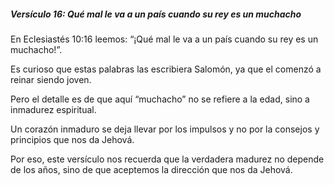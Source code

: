 ##### Versículo 16:  Qué mal le va a un país cuando su rey es un muchacho

En Eclesiastés 10:16 leemos: “¡Qué mal le va a un país cuando su rey es un muchacho!”.  
  
Es curioso que estas palabras las escribiera Salomón, ya que el comenzó a reinar siendo joven.  
  
Pero el detalle es de que aquí “muchacho” no se refiere a la edad, sino a inmadurez espiritual.  
  
Un corazón inmaduro se deja llevar por los impulsos y no por la consejos y principios que nos da Jehová.  
  
Por eso, este versículo nos recuerda que la verdadera madurez no depende de los años, sino de que aceptemos la dirección que nos da Jehová.